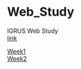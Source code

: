# Web_Study
IGRUS Web Study<br>
<a href="https://yun-yeojun.github.io/Web_Study/">link</a>

<a href="Week1">Week1</a><br>
<a href="Week2">Week2</a>
